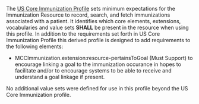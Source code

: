 The [US Core Immunization Profile](http://hl7.org/fhir/us/core/StructureDefinition/us-core-immunization) sets minimum expectations for the Immunization Resource to record, search, and fetch immunizations associated with a patient. It identifies which core elements, extensions, vocabularies and value sets **SHALL** be present in the resource when using this profile. In addition to the requirements set forth in US Core Immunization Profile this derived profile is designed to add requirements to the following elements:
* MCCImmunization.extension:resource-pertainsToGoal (Must Support) to encourage linking a goal to the immunization occurance in hopes to facilitate and/or to encourage systems to be able to receive and understand a goal linkage if present.

No additional value sets were defined for use in this profile beyond the US Core Immunization profile.

